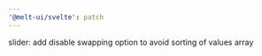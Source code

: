 ```yaml
---
'@melt-ui/svelte': patch
---
```


slider: add disable swapping option to avoid sorting of values array
